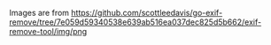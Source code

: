 Images are from https://github.com/scottleedavis/go-exif-remove/tree/7e059d59340538e639ab516ea037dec825d5b662/exif-remove-tool/img/png